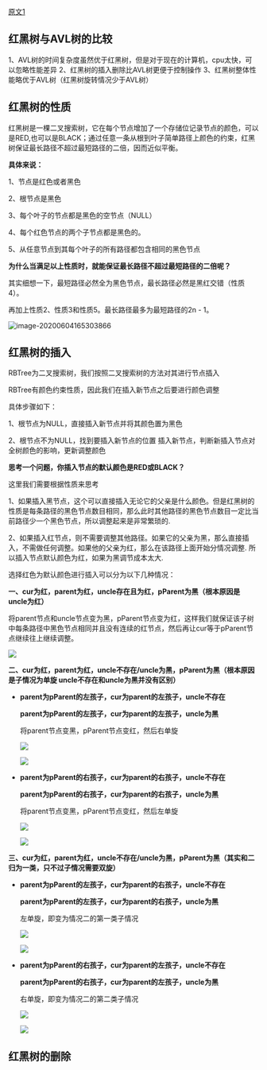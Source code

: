 [原文1](https://blog.csdn.net/tanrui519521/article/details/80980135)

## 红黑树与AVL树的比较

1、AVL树的时间复杂度虽然优于红黑树，但是对于现在的计算机，cpu太快，可以忽略性能差异
2、红黑树的插入删除比AVL树更便于控制操作
3、红黑树整体性能略优于AVL树（红黑树旋转情况少于AVL树）



## 红黑树的性质

红黑树是一棵二叉搜索树，它在每个节点增加了一个存储位记录节点的颜色，可以是RED,也可以是BLACK；通过任意一条从根到叶子简单路径上颜色的约束，红黑树保证最长路径不超过最短路径的二倍，因而近似平衡。

**具体来说：**

1、节点是红色或者黑色

2、根节点是黑色

3、每个叶子的节点都是黑色的空节点（NULL）

4、每个红色节点的两个子节点都是黑色的。

5、从任意节点到其每个叶子的所有路径都包含相同的黑色节点

**为什么当满足以上性质时，就能保证最长路径不超过最短路径的二倍呢？**

其实细想一下，最短路径必然全为黑色节点，最长路径必然是黑红交错（性质4）。

再加上性质2、性质3和性质5。最长路径最多为最短路径的2n - 1。

![image-20200604165303866](C:\Users\WANG\AppData\Roaming\Typora\typora-user-images\image-20200604165303866.png)



## 红黑树的插入
RBTree为二叉搜索树，我们按照二叉搜索树的方法对其进行节点插入

RBTree有颜色约束性质，因此我们在插入新节点之后要进行颜色调整

具体步骤如下：

1、根节点为NULL，直接插入新节点并将其颜色置为黑色

2、根节点不为NULL，找到要插入新节点的位置 插入新节点，判断新插入节点对全树颜色的影响，更新调整颜色

**思考一个问题，你插入节点的默认颜色是RED或BLACK？** 

这里我们需要根据性质来思考

1、如果插入黑节点，这个可以直接插入无论它的父亲是什么颜色。但是红黑树的性质是每条路径的黑色节点数目相同，那么此时其他路径的黑色节点数目一定比当前路径少一个黑色节点，所以调整起来是非常繁琐的. 

2、如果插入红节点，则不需要调整其他路径。如果它的父亲为黑，那么直接插入，不需做任何调整。如果他的父亲为红，那么在该路径上面开始分情况调整. 所以插入节点默认颜色为红，如果为黑调节成本太大.



选择红色为默认颜色进行插入可以分为以下几种情况：

**一、cur为红，parent为红，uncle存在且为红，pParent为黑（根本原因是uncle为红）**

将parent节点和uncle节点变为黑，pParent节点变为红，这样我们就保证该子树中每条路径中黑色节点相同并且没有连续的红节点，然后再让cur等于pParent节点继续往上继续调整。

![](C:\WJJ\StudyInUSC\spring踩坑与学习\AVL树-images\20180710111745795.png)



**二、cur为红，parent为红，uncle不存在/uncle为黑，pParent为黑（根本原因是子情况为单旋 uncle不存在和uncle为黑并没有区别）**

+ **parent为pParent的左孩子，cur为parent的左孩子，uncle不存在**

  **parent为pParent的左孩子，cur为parent的左孩子，uncle为黑**

  将parent节点变黑，pParent节点变红，然后右单旋

  ![](C:\WJJ\StudyInUSC\spring踩坑与学习\AVL树-images\2018071011345053.png)

  ![](C:\WJJ\StudyInUSC\spring踩坑与学习\AVL树-images\2018071011332415.png)

+ **parent为pParent的右孩子，cur为parent的右孩子，uncle不存在**

  **parent为pParent的右孩子，cur为parent的右孩子，uncle为黑**

  将parent节点变黑，pParent节点变红，然后左单旋

  ![](C:\WJJ\StudyInUSC\spring踩坑与学习\AVL树-images\20180710114048597.png)

  ![](C:\WJJ\StudyInUSC\spring踩坑与学习\AVL树-images\20180710114008539.png)

**三、cur为红，parent为红，uncle不存在/uncle为黑，pParent为黑（其实和二归为一类，只不过子情况需要双旋）**

+ **parent为pParent的左孩子，cur为parent的右孩子，uncle不存在**

  **parent为pParent的左孩子，cur为parent的右孩子，uncle为黑**

  左单旋，即变为情况二的第一类子情况

  ![](C:\WJJ\StudyInUSC\spring踩坑与学习\AVL树-images\20180710121110758.png)

  ![](C:\WJJ\StudyInUSC\spring踩坑与学习\AVL树-images\20180710121014713.png)

+ **parent为pParent的右孩子，cur为parent的左孩子，uncle不存在**

  **parent为pParent的右孩子，cur为parent的左孩子，uncle为黑**

  右单旋，即变为情况二的第二类子情况

  ![](C:\WJJ\StudyInUSC\spring踩坑与学习\AVL树-images\20180710115905895.png)

  ![](C:\WJJ\StudyInUSC\spring踩坑与学习\AVL树-images\20180710115740161.png)



## 红黑树的删除